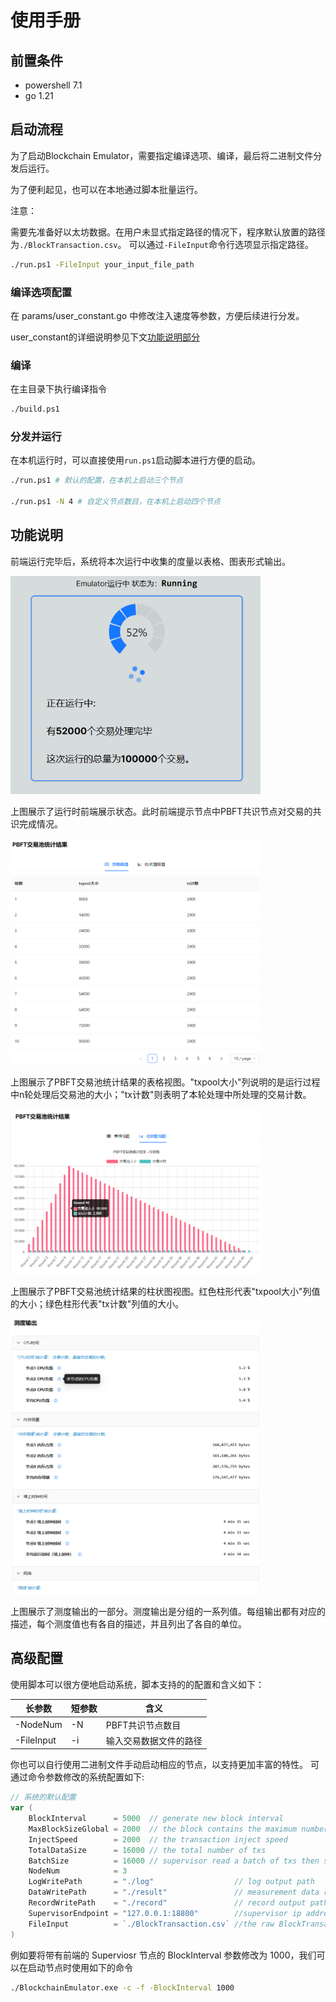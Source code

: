# 使用手册

## 前置条件
- powershell 7.1
- go 1.21

## 启动流程

为了启动Blockchain Emulator，需要指定编译选项、编译，最后将二进制文件分发后运行。

为了便利起见，也可以在本地通过脚本批量运行。

注意：

需要先准备好以太坊数据。在用户未显式指定路径的情况下，程序默认放置的路径为`./BlockTransaction.csv`。
可以通过`-FileInput`命令行选项显示指定路径。

```sh
./run.ps1 -FileInput your_input_file_path
```

### 编译选项配置

在 params/user_constant.go 中修改注入速度等参数，方便后续进行分发。

user_constant的详细说明参见下文[功能说明部分](#功能说明)

### 编译

在主目录下执行编译指令

```sh
./build.ps1
```

### 分发并运行

在本机运行时，可以直接使用`run.ps1`启动脚本进行方便的启动。

```sh
./run.ps1 # 默认的配置，在本机上启动三个节点

./run.ps1 -N 4 # 自定义节点数目，在本机上启动四个节点
```

## 功能说明

<!-- 展示前端功能和操作方法 -->

前端运行完毕后，系统将本次运行中收集的度量以表格、图表形式输出。

<img src="./images/running_frontend_1.png" width="400" alt="Emulator运行状态">

上图展示了运行时前端展示状态。此时前端提示节点中PBFT共识节点对交易的共识完成情况。


<img src="./images/pbft_pool_table_view.png" width="400" alt="交易池统计结果，表格视图">


上图展示了PBFT交易池统计结果的表格视图。"txpool大小"列说明的是运行过程中n轮处理后交易池的大小；"tx计数"则表明了本轮处理中所处理的交易计数。


<img src="./images/pbft_pool_barchart_view.png" width="400" alt="交易池统计结果，分组柱状图视图">

上图展示了PBFT交易池统计结果的柱状图视图。红色柱形代表"txpool大小"列值的大小；绿色柱形代表"tx计数"列值的大小。

<img src="./images/output_metrics.png" width="400" alt="测度输出">

上图展示了测度输出的一部分。测度输出是分组的一系列值。每组输出都有对应的描述，每个测度值也有各自的描述，并且列出了各自的单位。


## 高级配置

使用脚本可以很方便地启动系统，脚本支持的的配置和含义如下：



| 长参数        | 短参数 | 含义          |
|------------|-----|-------------|
| -NodeNum   | -N  | PBFT共识节点数目  |
| -FileInput | -i  | 输入交易数据文件的路径 |


你也可以自行使用二进制文件手动启动相应的节点，以支持更加丰富的特性。
可通过命令参数修改的系统配置如下:

```go
// 系统的默认配置
var (
	BlockInterval      = 5000  // generate new block interval
	MaxBlockSizeGlobal = 2000  // the block contains the maximum number of transactions
	InjectSpeed        = 2000  // the transaction inject speed
	TotalDataSize      = 16000 // the total number of txs
	BatchSize          = 16000 // supervisor read a batch of txs then send them, it should be larger than inject speed
	NodeNum            = 3
	LogWritePath       = "./log"                  // log output path
	DataWritePath      = "./result"               // measurement data result output path
	RecordWritePath    = "./record"               // record output path
	SupervisorEndpoint = "127.0.0.1:18800"        //supervisor ip address
	FileInput          = `./BlockTransaction.csv` //the raw BlockTransaction data path
)
```

例如要将带有前端的 Superviosr 节点的 BlockInterval 参数修改为 1000，我们可以在启动节点时使用如下的命令
```sh
./BlockchainEmulator.exe -c -f -BlockInterval 1000
```

